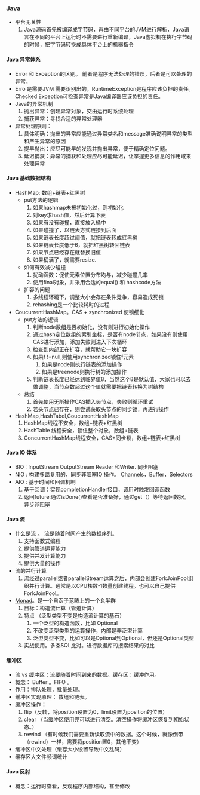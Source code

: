 ### Java
+ 平台无关性
    1. Java源码首先被编译成字节码，再由不同平台的JVM进行解析，Java语言在不同的平台上运行时不需要进行重新编译，Java虚拟机在执行字节码的时候，把字节码转换成具体平台上的机器指令

#### Java 异常体系 
   + Error 和 Exception的区别。 前者是程序无法处理的错误，后者是可以处理的异常。
   + Erro 是需要JVM 需要识别出的。RuntimeException是程序应该负担的责任。Checked Exception可检查异常是Java编译器应该负担的责任。
   + Java的异常机制
       1. 抛出异常：创建异常对象，交由运行时系统处理
       2. 捕获异常：寻找合适的异常处理器   
   + 异常处理原则：
       1. 具体明确：抛出的异常应能通过异常类名和message准确说明异常的类型和产生异常的原因
       2. 提早抛出：应尽可能早的发现并抛出异常，便于精确定位问题。
       3. 延迟捕获：异常的捕获和处理应尽可能延迟，让掌握更多信息的作用域来处理异常
#### Java 基础数据结构
   + HashMap: 数组+链表+红黑树
      + put方法的逻辑
         1. 如果hashmap未被初始化过，则初始化
         2. 对key求hash值，然后计算下表
         3. 如果有没有碰撞，直接放入桶中
         4. 如果碰撞了，以链表方式链接到后面
         5. 如果链表长度超过阈值，就把链表转成红黑树
         6. 如果链表长度低于6，就把红黑树转回链表
         7. 如果节点已经存在就替换旧值
         8. 如果桶满了，就需要resize.
      + 如何有效减少碰撞
         1. 扰动函数：促使元素位置分布均与，减少碰撞几率
         2. 使用final对象，并采用合适的equal() 和 hashcode方法 
      + 扩容的问题
         1. 多线程环境下，调整大小会存在条件竞争，容易造成死锁
         2. rehashing是一个比较耗时的过程
   + CoucurrentHashMap。CAS + synchronized 使锁细化
      + put方法的逻辑
        1. 判断node数组是否初始化，没有则进行初始化操作
        2. 通过hash定位数组的索引坐标，是否有node节点，如果没有则使用CAS进行添加，添加失败则进入下次循环
        3. 检查到内部正在扩容，就帮助它一块扩容
        4. 如果f !=null,则使用synchronized锁住f元素
            1. 如果是node则执行链表的添加操作
            2. 如果是treenode则执行树的添加操作
        5. 判断链表长度已经达到临界值8，当然这个8是默认值，大家也可以去做调整，当节点数超过这个值就需要把链表转换为树结构
      + 总结
        1. 首先使用无所操作CAS插入头节点，失败则循环重试
        2. 若头节点已存在，则尝试获取头节点的同步锁，再进行操作
   +  HashMap,HashTabel,CoucurrentHashMap
       1. HashMap线程不安全，数组+链表+红黑树
       2. HashTable 线程安全，锁住整个对象，数组+链表
       3. ConcurrentHashMap线程安全，CAS+同步锁，数组+链表+红黑树
#### Java IO 体系
  + BIO : InputStream OutputStream Reader 和Writer. 同步阻塞 
  + NIO : 构建多路复用的，同步非阻塞IO 操作。 Channels，Buffer，Selectors
  + AIO : 基于时间和回调机制
    1. 基于回调：实现completionHandler接口，调用时触发回调函数
    2. 返回future:通过isDone()查看是否准备好，通过get（）等待返回数据。异步非阻塞 
#### Java 流 
  + 什么是流 。 流是随着时间产生的数据序列。
     1. 支持函数式编程
     2. 提供管道运算能力
     3. 提供并发计算能力
     4. 提供大量的操作
  + 流的并行计算
     1. 流经过parallel或者parallelStream运算之后，内部会创建ForkJoinPool组织并行计算。通常是以CPU核数-1数量创建线程。也可以自己提供ForkJoinPool。
  + [Monad](https://www.ruanyifeng.com/blog/2015/07/monad.html)。是一个自函子范畴上的一个幺半群
     1. 目标：构造流计算（管道计算）
     2. 特点 （泛型类型不变是构造流计算的基石）
         1. 一个泛型的构造函数，比如 Optional 
         2. 不改变泛型类型的运算操作，内部是非泛型计算
         3. 泛型类型不变，比如可以是Optional<Integer>到Optional<String>，但还是Optional<T>类型
     3. 实战使用。多条SQL比对。进行数据库的搜索结果的对比
#### 缓冲区
  + 流 vs 缓冲区：流要随着时间到来的数据。缓存区：缓冲作用。
  + 概念： Buffer 。FIFO 。
  + 作用：排队处理，批量处理。
  + 缓冲区实现原理： 数组和链表。
  + 缓冲区操作：
    1. flip（反转，将position设置为0，limit设置为position的位置） 
    2. clear （当缓冲区使用完可以进行清空。清空操作将缓冲区恢复到初始状态。）
    3. rewind （有时候我们需要重新读取流中的数据。这个时候，就像倒带（rewind）一样，需要将position置0，其他不变）
  + 缓冲区中文处理（缓存大小设置导致中文乱码）
  + 缓存区大文件频词统计 
#### Java 反射
  + 概念：运行时查看，反观程序内部结构，甚至修改